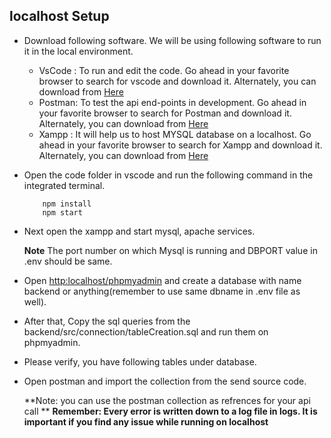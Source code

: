 ## localhost Setup

- Download following software. We will be using following software to run it in the local environment.
  - VsCode : To run and edit the code. Go ahead in your favorite browser to search for vscode and download it. Alternately, you can download from <a href="https://code.visualstudio.com/">Here</a>
  - Postman: To test the api end-points in development. Go ahead in your favorite browser to search for Postman and download it. Alternately, you can download from <a href="https://www.postman.com/">Here</a>
  - Xampp  : It will help us to host MYSQL database on a localhost. Go ahead in your favorite browser to search for Xampp and download it. Alternately, you can download from <a href="https://www.apachefriends.org/index.html">Here</a>

- Open the code folder in vscode and run the following command in the integrated terminal.
  ```
      npm install
      npm start
  ```

- Next open the xampp and start mysql, apache services.

  **Note** The port number on which Mysql is running and DBPORT value in .env should be same.

- Open <a href="http://localhost/phpmyadmin/">http:localhost/phpmyadmin</a> and create a database with name backend or anything(remember to use same dbname in .env file as well).

-  After that, Copy the sql queries from the backend/src/connection/tableCreation.sql and run them on phpmyadmin.

- Please verify, you have following tables under database.
     
- Open postman and import the collection from the send source code.


  **Note: you can use the postman collection as refrences for your api call **
  **Remember: Every error is written down to a log file in logs. It is important if you find any issue while running on localhost**
